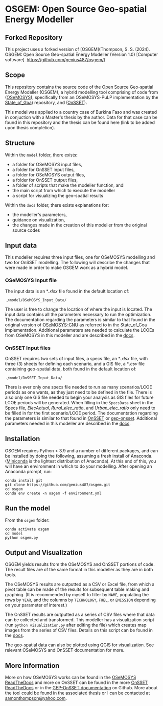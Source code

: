# OSGEM: Open Source Geo-spatial Energy Modeller
## Forked Repository

This project uses a forked version of [OSGEM](Thompson, S. S. (2024). OSGEM: Open Source Geo-spatial Energy Modeller (Version 1.0) [Computer software]. https://github.com/genius487/osgem/)
## Scope

This repository contains the source code of the Open Source Geo-spatial Energy Modeller (OSGEM), a hybrid modelling tool comprising of code from ([OSeMOSYS](http://www.osemosys.org/)), specifically from an OSeMOSYS-PuLP implementation by the [State_of_Goa](https://github.com/robertodawid/State_of_Goa)) repository, and ([OnSSET](http://www.onsset.org/)).

This model was applied to a country case of Burkina Faso and was created in conjuction with a Master's thesis by the author. Data for that case can be found in this repository and the thesis can be found here (link to be added upon thesis completion).

## Structure

Within the ```model``` folder, there exists:
- a folder for OSeMOSYS input files,
- a folder for OnSSET input files,
- a folder for OSeMOSYS output files,
- a folder for OnSSET output files,
- a folder of scripts that make the modeller function, and
- the main script from which to execute the modeller
- a script for visualizing the geo-spatial results

Within the ```docs``` folder, there exists explanations for:
- the modeller's parameters,
- guidance on visualization,
- the changes made in the creation of this modeller from the original source codes

## Input data

This modeller requires three input files, one for OSeMOSYS modelling and two for OnSSET modelling. The following will describe the changes that were made in order to make OSGEM work as a hybrid model.

### OSeMOSYS Input file

The input data is an **.xlsx* file found in the default location of:
```
./model/OSeMOSYS_Input_Data/
```
The user is free to change the location of where the input is located. The input data contains all the parameters necessary to run the optimization. The documentation regarding the parameters is similar to that found in the original version of [OSeMOSYS-GNU](https://osemosys.readthedocs.io/en/latest/) as referred to in the State_of_Goa implementation. Additional parameters are needed to calculate the LCOEs from OSeMOSYS in this modeller and are described in the [docs](https://github.com/genius487/osgem/blob/main/docs/parameters.md).

### OnSSET Input files

OnSSET requires two sets of input files, a specs file, an **.xlsx* file, with three (3) sheets for defining each scenario, and a GIS file, a **.csv* file containing geo-spatial data, both found in the default location of:
```
./model/OnSSET_Input_Data/
```
There is ever only one specs file needed to run as many scenarios/LCOE periods as one wants, as they just need to be defined in the file. There is also only one GIS file needed to begin your analysis as GIS files for future LCOE periods will be generated. When filling in the `SpecsData` sheet in the Specs file, *ElecActual*, *Rural_elec_ratio*, and *Urban_elec_ratio* only need to be filled in for the first scenario/LCOE period. The documentation regarding the parameters is similar to that found in [OnSSET](https://onsset.readthedocs.io/en/latest/) or [gep-onsset](https://github.com/global-electrification-platform/gep-onsset/blob/master/docs/source/Input%20file%20calibration%20and%20update.rst). Additional parameters needed in this modeller are described in the [docs](https://github.com/genius487/osgem/blob/main/docs/parameters.md).


## Installation

OSGEM requires Python > 3.9 and a number of different packages, and can be installed by doing the following, assuming a fresh install of Anaconda. ([Miniconda](https://docs.anaconda.com/miniconda/) is the lightest distribution of Anaconda). At this end of this, you will have an environment in which to do your modelling. After opening an Anaconda prompt, run:

```
conda install git
git clone https://github.com/genius487/osgem.git
cd osgem
conda env create -n osgem -f environment.yml
```

## Run the model

From the ```osgem``` folder:

```
conda activate osgem
cd model
python osgem.py
```

## Output and Visualization

OSGEM yields results from the OSeMOSYS and OnSSET portions of code. The result files are of the same format in this modeller as they are in both tools. 

The OSeMOSYS results are outputted as a CSV or Excel file, from which a pivot table can be made of the results for subsequent table making and graphing. (It is recommended by myself to filter by `NAME`, populating the rows by `YEAR`, and the columns by `TECHNOLOGY`, `FUEL`, or `EMISSION` depending on your parameter of interest.)

The OnSSET results are outputted as a series of CSV files where that data can be collected and transformed. This modeller has a visualization script (run `python visualization.py` after editing the file) which creates map images from the series of CSV files. Details on this script can be found in the [docs](https://github.com/genius487/osgem/blob/main/docs/visualization.md).

The geo-spatial data can also be plotted using QGIS for visualization. See relevant OSeMOSYS and OnSSET documentation for more.

## More Information
More on how OSeMOSYS works can be found in the [OSeMOSYS ReadTheDocs](https://osemosys.readthedocs.io/en/latest/) and more on OnSSET can be found in the more [OnSSET ReadTheDocs](https://onsset.readthedocs.io/en/latest/) or in the [GEP-OnSSET documentation](https://github.com/global-electrification-platform/gep-onsset/tree/master/docs/source) on Github. More about the tool could be found in the associated thesis or I can be contacted at samonthompson@yahoo.com.
